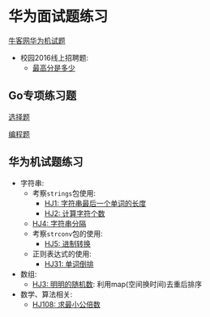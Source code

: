 # 华为面试题练习

[牛客网华为机试题](https://www.nowcoder.com/ta/huawei)

* 校园2016线上招聘题:
    - [最高分是多少](school/school2016_1.go)
    
## Go专项练习题
[选择题](https://www.nowcoder.com/intelligentTest)

[编程题](https://www.nowcoder.com/activity/oj?tab=0)


## 华为机试题练习
* 字符串: 
    - 考察`strings`包使用:
        - [HJ1: 字符串最后一个单词的长度](machineTest/HJ1.go)
        - [HJ2: 计算字符个数](machineTest/HJ2.go)
    - [HJ4: 字符串分隔](machineTest/HJ4.go)
    - 考察`strconv`包的使用:
        - [HJ5: 进制转换](machineTest/HJ5.go)
    - 正则表达式的使用:
        - [HJ31: 单词倒排](machineTest/HJ31.go)
* 数组: 
    - [HJ3: 明明的随机数](machineTest/HJ3.go): 利用map(空间换时间)去重后排序
* 数学、算法相关:
    - [HJ108: 求最小公倍数](machineTest/HJ108.go)